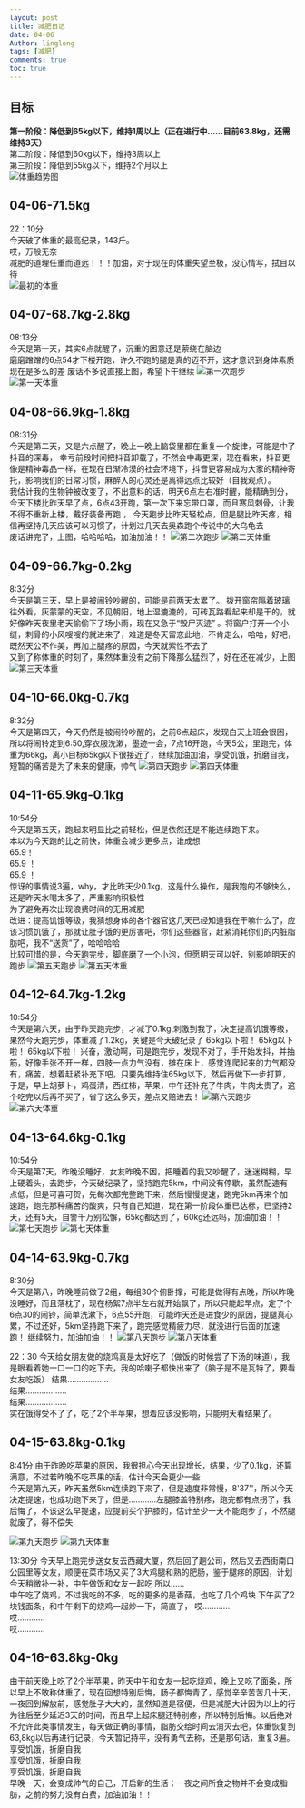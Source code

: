 ```yaml
---
layout: post
title: 减肥日记
date: 04-06
Author: linglong
tags: [减肥]
comments: true
toc: true
---
```


## 目标
**第一阶段：降低到65kg以下，维持1周以上（正在进行中……目前63.8kg，还需维持3天）**  
第二阶段：降低到60kg以下，维持3周以上   
第三阶段：降低到55kg以下，维持2个月以上   
![体重趋势图](https://raw.githubusercontent.com/oplogs/oplogs.github.io/master/images/weight/weight-trend.png)  

## 04-06-71.5kg 
22：10分     
今天破了体重的最高纪录，143斤。  
哎，万般无奈  
减肥的道理任重而道远！！！加油，对于现在的体重失望至极，没心情写，拭目以待  
![最初的体重](https://raw.githubusercontent.com/oplogs/oplogs.github.io/master/images/weight/04-06-weight.png)

## 04-07-68.7kg-2.8kg
08:13分  
今天是第一天，其实6点就醒了，沉重的困意还是萦绕在脑边  
 磨磨蹭蹭的6点54才下楼开跑，许久不跑的腿是真的迈不开，这才意识到身体素质现在是多么的差
 废话不多说直接上图，希望下午继续
 ![第一次跑步](https://raw.githubusercontent.com/oplogs/oplogs.github.io/master/images/weight/04-07-run.png)
 ![第一天体重](https://raw.githubusercontent.com/oplogs/oplogs.github.io/master/images/weight/04-07-weight.png)
 
## 04-08-66.9kg-1.8kg
08:31分  
今天是第二天，又是六点醒了，晚上一晚上脑袋里都在重复一个旋律，可能是中了抖音的深毒，
幸亏前段时间把抖音卸载了，不然会中毒更深，现在看来，抖音更像是精神毒品一样，在现在日渐冷漠的社会环境下，抖音更容易成为大家的精神寄托，影响我们的日常习惯，麻醉人的心灵还是离得远点比较好（自我观点）。    
我估计我的生物钟被改变了，不出意料的话，明天6点左右准时醒，能精确到分，今天下楼比昨天早了点，6点43开跑，第一次下来忘带口罩，而且寒风刺骨，让我不得不重新上楼，戴好装备再跑 ， 今天跑步比昨天轻松点，但是腿比昨天疼，相信再坚持几天应该可以习惯了，计划过几天去奥森跑个传说中的大乌龟去  
废话讲完了，上图，哈哈哈哈，加油加油！！
 ![第二次跑步](https://raw.githubusercontent.com/oplogs/oplogs.github.io/master/images/weight/04-08-run.png)
 ![第二天体重](https://raw.githubusercontent.com/oplogs/oplogs.github.io/master/images/weight/04-08-weight.png)
 
##  04-09-66.7kg-0.2kg
8:32分  
今天是第三天，早上是被闹铃吵醒的，可能是前两天太累了。
拨开窗帘隔着玻璃往外看，灰蒙蒙的天空，不见朝阳，地上湿漉漉的，可砖瓦路看起来却是干的，就好像昨天夜里老天偷偷下了场小雨，现在又急于“毁尸灭迹” 。将窗户打开一个小缝，刺骨的小风嗖嗖的就进来了，难道是冬天留恋此地，不肯走么，哈哈，好吧，既然天公不作美，再加上腿疼的原因，今天就索性不去了  
又到了称体重的时刻了，果然体重没有之前下降那么猛烈了，好在还在减少，上图
 ![第三天体重](https://raw.githubusercontent.com/oplogs/oplogs.github.io/master/images/weight/04-09-weight.png)
 
## 04-10-66.0kg-0.7kg
8:32分  
今天是第四天，今天仍然是被闹铃吵醒的，之前6点起床，发现白天上班会很困，所以将闹铃定到6:50,穿衣服洗漱，墨迹一会，7点16开跑，今天5公，里跑完，体重为66kg，离小目标65kg以下很接近了，继续加油加油，享受饥饿，折磨自我，短暂的痛苦是为了未来的健康，帅气
 ![第四天跑步](https://raw.githubusercontent.com/oplogs/oplogs.github.io/master/images/weight/04-10-run.png)
![第四天体重](https://raw.githubusercontent.com/oplogs/oplogs.github.io/master/images/weight/04-10-weight.png)

## 04-11-65.9kg-0.1kg
10:54分  
今天是第五天，跑起来明显比之前轻松，但是依然还是不能连续跑下来。  
本以为今天跑的比之前快，体重会减少更多点，谁成想  
65.9！    
65.9 ！   
65.9 ！   
惊讶的事情说3遍，why，才比昨天少0.1kg，这是什么操作，是我跑的不够快么，还是昨天水喝太多了，严重影响积极性     
为了避免再次出现浪费时间的无用减肥    
改进：提高饥饿等级，我猜想身体的各个器官这几天已经知道我在干嘛什么了，应该习惯饥饿了，那就让肚子饿的更厉害吧，你们这些器官，赶紧消耗你们的内脏脂肪吧，我不“送货”了，哈哈哈哈  
比较可惜的是，今天跑完步，脚底磨了一个小泡，但愿明天可以好，别影响明天的跑步
 ![第五天跑步](https://raw.githubusercontent.com/oplogs/oplogs.github.io/master/images/weight/04-11-run.png)
![第五天体重](https://raw.githubusercontent.com/oplogs/oplogs.github.io/master/images/weight/04-11-weight.png)

## 04-12-64.7kg-1.2kg
10:54分  
今天是第六天，由于昨天跑完步，才减了0.1kg,刺激到我了，决定提高饥饿等级，果然今天跑完步，体重减了1.2kg，关键是今天破纪录了
65kg以下啦！
65kg以下啦！
65kg以下啦！
兴奋，激动啊，可是跑完步，发现不对了，手开始发抖，并抽筋，好像手张不开一样，四肢一点力气没有，摊在床上，感觉连爬起来的力气都没有，痛苦，想着赶紧补充下吧，只要先维持住65kg以下，然后再做下一步打算，于是，早上胡萝卜，鸡蛋清，西红柿，苹果，中午还补充了牛肉，牛肉太贵了，这个吃完以后再不买了，省了这么多天，差点又赔进去！
 ![第六天跑步](https://raw.githubusercontent.com/oplogs/oplogs.github.io/master/images/weight/04-12-run.png)
![第六天体重](https://raw.githubusercontent.com/oplogs/oplogs.github.io/master/images/weight/04-12-weight.png)

## 04-13-64.6kg-0.1kg
10:54分  
今天是第7天，昨晚没睡好，女友昨晚不困，把睡着的我又吵醒了，迷迷糊糊，早上硬着头，去跑步，今天破纪录了，坚持跑完5km，中间没有停歇，虽然配速有点低，但是可喜可贺，先每次都完整跑下来，然后慢慢提速，跑完5km再来个加速跑，跑完那种痛苦的酸爽，只有自己知道，现在第一阶段体重已达标，已坚持2天，还有5天，自警千万别松懈，65kg都达到了，60kg还远吗，加油加油！！
 ![第七天跑步](https://raw.githubusercontent.com/oplogs/oplogs.github.io/master/images/weight/04-13-run.png)
![第七天体重](https://raw.githubusercontent.com/oplogs/oplogs.github.io/master/images/weight/04-13-weight.png)

## 04-14-63.9kg-0.7kg
8:30分    
今天是第八，昨晚睡前做了2组，每组30个俯卧撑，可能是做得有点晚，所以昨晚没睡好，而且落枕了，现在杨絮7点半左右就开始飘了，所以只能起早点，定了个6点30的闹铃，简单洗漱下，6点55开跑，可能昨天还是进食少的原因，提腿真心累，不过还好，5km坚持跑下来了，跑完感觉精疲力尽，就没进行后面的加速跑！
继续努力，加油加油！！
 ![第八天跑步](https://raw.githubusercontent.com/oplogs/oplogs.github.io/master/images/weight/04-14-run.png)
![第八天体重](https://raw.githubusercontent.com/oplogs/oplogs.github.io/master/images/weight/04-14-weight.png)

22：30
今天给女朋友做的烧鸡真是太好吃了（做饭的时候尝了下汤的味道），我是眼看着她一口一口的吃下去，我的哈喇子都快出来了（脑子是不是瓦特了，要看女友吃饭）
结果………………   
结果………………   
结果………………   
实在饿得受不了了，吃了2个半苹果，想着应该没影响，只能明天看结果了。

## 04-15-63.8kg-0.1kg
8:41分
由于昨晚吃苹果的原因，我很担心今天出现增长，结果，少了0.1kg，还算满意，不过若昨晚不吃苹果的话，估计今天会更少一些  
今天是第九天，昨天虽然5km连续跑下来了，但是速度非常慢，8'37''，所以今天决定提速，也成功跑下来了，但是…………左腿膝盖特别疼，跑完都有点拐了，我后悔了，不该这么早提速，应提前买个护膝的，估计至少一天不能跑步了，不然腿就废了，得不偿失

 ![第九天跑步](https://raw.githubusercontent.com/oplogs/oplogs.github.io/master/images/weight/04-15-run.png)
![第九天体重](https://raw.githubusercontent.com/oplogs/oplogs.github.io/master/images/weight/04-15-weight.png)

13:30分
今天早上跑完步送女友去西藏大厦，然后回了趟公司，然后又去西街南口公园里等女友，顺便在菜市场又买了3大鸡腿和熟的肥肠，鉴于腿疼的原因，计划今天稍微补一补，中午做饭和女友一起吃
所以……  
中午吃了烧鸡，不过我吃的不多，吃的更多的是香菇，也吃了几个鸡块
下午买了2块钱面条，和中午剩下的烧鸡一起炒一下，简直了，
哎…………  
哎…………  
哎…………  

## 04-16-63.8kg-0kg
由于前天晚上吃了2个半苹果，昨天中午和女友一起吃烧鸡，晚上又吃了面条，所以早上不敢称体重了，现在回想特别后悔，肠子都悔青了，感觉辛辛苦苦几十天，一夜回到解放前，感觉肚子大大的，虽然知道是宿便，但是减肥大计因为以上的行为往后至少延迟3天的时间，而且早上起床腿还特别疼，所以特别后悔。以后绝对不允许此类事情发生，每天做正确的事情，脂肪交给时间去消灭去吧，体重恢复到63,8kg以后再进行记录，今天暂记持平，没有勇气去称，还是那句话，重复3遍。 
享受饥饿，折磨自我  
享受饥饿，折磨自我  
享受饥饿，折磨自我  
早晚一天，会变成帅气的自己，开启新的生活；一夜之间所食之物并不会变成脂肪，之前的努力没有白费，加油加油！！